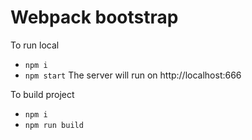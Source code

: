 # Webpack bootstrap

To run local
- `npm i`
- `npm start`
The server will run on http://localhost:666

To build project
- `npm i`
- `npm run build`
